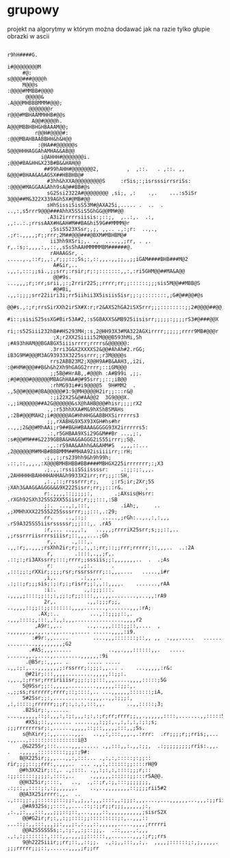 grupowy
=======

projekt na algorytmy w którym można dodawać jak na razie tylko głupie obrazki w ascii

                                                                                   r9hH####G.          
                                                                                   i#@@@@@@@@M          
         #@:                                                                      s@@@@###@@@@h        
         M@@@s                                                                  :@@@@#MMBB#@@@@        
          @@@@@&                                                              .A@@@MHBBBMMM#@@@;        
           @@@@@@@r                                                          r@@@#MBHAAMMHHB#@@s        
            A@@#@@@@h.                                                      A@@@MBBHBHGHBAAAM@@;        
             r@@H#@@@@#:                                                  :@@@MBAHBAABBHH&h&H@@        
              :@HA##@@@@@@s                                              S@@@HHHAGGAhAMHA&&AB@@        
               i@AHHH#@@@@@@@i.                                        ;@@@#BA&HH&X23B#B&&HAH@@        
                ##99hAHH#@@@@@@@2,         ,  ,::.   . ,::. ,,        &@@@#BHAA&A&AGSX##HBBHB@#        
                 #3hh&hXXA@@@@@@@@@S     :rSis;:;isrsssirrsriSs:    :@@@@#MAGGAA&Ahh9sA@##BB#@s        
                 sG2Ssi2322A#@@@@@@@@ ,si;, ,:    .,.    ...:s5iSr 3@@@##M&322X339AGh5X#@MB#@@          
                 sHhSissiSisS53M#@AXA25i,..... .  ..  . ..,:,s5rrr9@@@###AhhX5SSiS5GhGG@@MM#@@          
                 .A3i2irrrrsiisis:;::;,  ,..:,.  .:,  ,,:..:.;rrssAAX#H&AH#M##BA&hi59G##MMMM@r          
                  ;SsiS523XSsr;,;, ,,.. .,:;r:  ..,., .;r:.,,,,;r;;rrr;2M##@@@###@BXM#MBHBM@#          
                  ii3hh9XSri;,. .,  ....,,;rr, . ,. r,.:s;:,,,,:,,::,,sSsShAAHMMMMMBM######@.          
                  rAHAAGSr, .    .....,.,::r;,,:,r;;;::;Ss;:,::,,,.,,;;,,;;iGAM####BHB###M@2            
                   A#&ir,..      .,,:,:::;;si.,;;srr;:rsir;r;:;:::::::,,:,:ri5GHM@@##MA&A@@            
                   @@#9s.   ...,,,;r;:rr;srii,;:;2rrir22S;;rrrr;rr;;::::::;;;sis5M@@##MBB@S            
                   #@#Bi,  .,,:;;;;srr22iiri3i;rr5iihii3X5isiisSisr;;:;::::::::,;G#@##@@#@s            
                    @@#s.,:;r;rrsSirXXh2irSX#X:r;r2&AXS2hGA2iSXSrrr;;;::::::::;;2#@@@@##@@,            
                     #i::;sisiS25ssXG#Bir53A#2,:sSGBAXXS&MB925iisisrr;;;;;:;;;;rS3#@###@@X              
                    ri;:s52Siii232hB##HS293MH;:s,2@HH93X3#MA322AGXirrrr;;;;;;rrrr9MB#@@@r              
                   ;X;r2XX2Siiii52M@@@B593hMi,Sh ;#A93hHAM@@BGABGX5iiisrrrr;rrrrs&@@@@@@:              
                  .3rri3G&X2XXXXS2&@@#AhAh#2.rGG; iB3G9M#@@@M3AG93933X3225ssrrr;;r3M@@@@s              
                  rrs2ABB23M2;X@@H9A#B&AAH3,,i2i, :@#HM#@@@##B&h&h2Xh9hGAGG2rrrr;::iGM@@@              
                  ;;5B@#HrAB,,#@@@h :A#B99i ,;;.  ;#@#@@@#@@@@@@MBAGhHAA#@#95srr;;::;iB@@              
                  :rhMG93i##i9@@@@5  9H#MM2  .  .,5@@#@@@#@BA@@@@@#3:9@MH@@@@H2ir;;:::r&@              
                  :;i22X2S&@#AA@@2  3G9@@@X.  .,;iH@@@@@##A2G@@@@@@&sX@hAHB@@@#hisr;;;;rX2              
                 .,:r53hhXXA#M&9hXShBSMAHs     ,:2B#@@@MAH2;i#@@@@@AG#HhHHG&ABBHXSirrrrrs3              
                 ;;,rXABH&9X5X93XGH#hs#hr    ..,,;2&@@#MhAAi;r9##B&H#BAAA&GGGG93X2irrrrrs5:            
                 .:,r5GHBAA9XSi29G&M##Br ...,;:,  :s#@@#M###&2239GBBA&HA&GAGGG2iS55irrr;;S@.            
                 .,.:rS9AA&AAhh&A&AHM#S  ,,,,::... ,2@@@@@@M#MHB#BBBMMM##MHAA92isiiiirr;:rH;            
                .;,,:;rs239hh9&h9h99h;   .::,::,,,.,:X@@@BMHBHBB#BB####MBHGX225irrrrrrr;:;X3            
                .;.,,:rssiiSSiissssr:    .:;;:;:,,,. ,2AHHHHHBAHHHHAHHA&h9933X2irr;rr;;;::SH,          
                ,:.,::;rrssrrr;r;,    ;:rS;ir;2Xr;5S   ;XAh3&AAG&A&GG&&&9X222Sisrr;rr;;:::r&.       .  
                r:.,,,,::;;;;;:,       .;AXsis@Hsrr:    .rXGh92SXh32SSS2XX5Siisr;r;;;:::,:SB            
                ;:.  ...,:,:::,          .iAh;,     ..    ,;XMHhXXX22555225Ssssrrr;;;:::,.:29;          
                rr.    ..,::;:     .....,;rGh:..,.,:,:,,,   .rS9A325SS5iisrsssssr;;;:::,. .rA5          
                :r,... ..,,,:,   ..,,,;rrrriX25srr;s;;;::,.. ,;rssrrriisrrrsiiisr;::,,,....;Gh          
                 r,.     .,:::,. .,,:r;,.,,,;rsXhh2ir;r;:,:,,:;rr;::;;rrr;rrrrr;::,,,..  ..:2A          
                 r,       .::::,.,,;r,.   .::;:;ri3AXssrr;:::;rrrr;;sssiis;;:,,,,,,,..  .  .;As        
                 r:        .,;:.      .    ,:::;;:;rXXir;;;;;rsr;rssrssrrr;::,,,....   .....,i#r        
                ,i,.        .:,,,..        .:;::;r;;;sis;:;:r;:;risrr;;:,,::,,,,.    .......,rAA        
                :i:.         .,:;;;:::.     .,,,,;::::;;::;:,;;:;r;;::::,,.,,,........,...,,:rA9        
                2r,.          .,,:;;;r;;,         ..,,,,::;;::;;:::::::,,,,.......,.......,,,:rA;      
              .AX;:..          ...,::;;;;::,.       .,,,::::;,:::,,:,,:,,,................,,,,r2        
             ,A9r:,,..        ..,..,,,::::;;::,....  , .,,,,,.,,.,,.,.,,....,..... ......,,,,:i9.      
            :#9r:,,.....        ....,,,:::::::;::,, ,,  .,,,.....   ......  .........,,,,,,,,,;G2      
           .#AS;,,,......            ..,,.,,,::::::,,.   .....  ......,,.,....,.........,,,,,,:9i      
          .@B5r;:,,,.. .      ..... .....   .,,:;:,...,,,,,,,;:rssrrr;:;;;:,,... .    ...,,,,,:r&:      
          @#2ir;:::,,,,.........,,,,,::;;:.   .,,.,:;rrsr;rrririiisr;;;:;:;:::,,,.....,,,,:::::;5G      
         5@9Ssr;;::,,,,,.........,,,,,,::;;:,.  .,;;ss;rsrrrrr;rrrr;::;::::,.. ...,,,,,,:::::::;iA,    
         S#2Ssr;;:,............,,,,..,,:;;;:,  ,:,:::::;rrrrrr;;;r;:,:,:,:::,,.       ..,,:::::;3;      
         .B2Sir;:,......  ....,,,,,,::;:,,,:,:;:,,,:;:,:;r;rr;rrrr;;,,.,,,,,,::::,.......,,:::::Si      
          #X5i;::,,...... ......,,:;;:,.,:,:,:,:;:;s;  ;;;rrrrrrrsr;:,......,,,,,::;::,,,,,:::,,;Ss.    
         s@hXirr;:,,......,,.   ..,,:,:::,,,.,.:rrr:  .rr;;;;r;;rris;,... .,,...,::::::::::::::::i@3    
        ,@&225Sr;:::.....,,,...... .,,:::,,:.,,:;;,  .:;;;;;;;;;rris:.,,. .   .,,,,,:::::::::;;;:;9#:  
        B@X225ir;;,,...,,:,:::... .,:,:,:::::;:;;::  rir;;;;::;;rrr:,.,,,..  ... .,,:,::::::;;::::rH@9  
        @#h3XX2ir;::,. .,::::. .,,:;:,:,::::;;;r;::  :;;::::::;;;;:,::::,..     .,,,,,,::::::;;:::rSA@@.
        @@H325ir;::::,   ..,  .,::;r,:;,:::;;;;;;;, .:;::,,::::;:,:;,,,,,,.    ..,..,,,,,,,,::;;;;rii5#2
        @@A3X25irrrr:,,.  .. .,:::;;:,;:::::;:::;;:,,;,,:,,,::::,,:;;;:,,,....,...,,,,,,...,,,:;;riiS252
        ,@#A932Ss;;::::,,....::;:;;r;;r;;;,,,,,,;:, ,:.,;:,,,:::,,,;;;::;::,...,,,,::,,,,,,,,,,,;sisrS2X
         @@#G2ir;r;:,,:;;::::;;:::::::::;:,..,,,::  ...::;:,,:::,,,;;:,,,;:,:.,,::,,,,,,.....,,,,;rrrrri
         @@A2S5SSSSs;:,:;:,,:;::;;,.  .::,,,.,:,,,  .,:,:;:::::::,::::,,.,,,;;::::::,,.......,,,:;r;;rrs
         9@h222Siiir;;rr;::,,::;;.  .,:;,,:::,,:,.  ,,,,;::::::;:,;,,,,,. ;;;rrrrr;;;::,......,,,,;r;;rr
